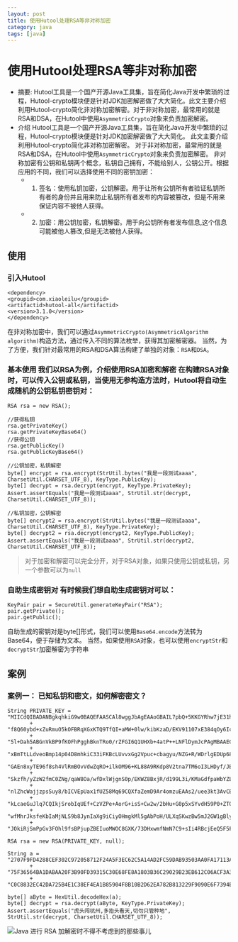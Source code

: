 ```yaml
---
layout: post
title: 使用Hutool处理RSA等非对称加密
category: java
tags: [java]
---
```

# 使用Hutool处理RSA等非对称加密
* 摘要: Hutool工具是一个国产开源Java工具集，旨在简化Java开发中繁琐的过程，Hutool-crypto模块便是针对JDK加密解密做了大大简化。此文主要介绍利用Hutool-crypto简化非对称加密解密。对于非对称加密，最常用的就是RSA和DSA，在Hutool中使用`AsymmetricCrypto`对象来负责加密解密。
* 介绍 Hutool工具是一个国产开源Java工具集，旨在简化Java开发中繁琐的过程，Hutool-crypto模块便是针对JDK加密解密做了大大简化。 此文主要介绍利用Hutool-crypto简化非对称加密解密。 对于非对称加密，最常用的就是RSA和DSA，在Hutool中使用`AsymmetricCrypto`对象来负责加密解密。 非对称加密有公钥和私钥两个概念，私钥自己拥有，不能给别人，公钥公开。根据应用的不同，我们可以选择使用不同的密钥加密： 
    * 1. 签名：使用私钥加密，公钥解密。用于让所有公钥所有者验证私钥所有者的身份并且用来防止私钥所有者发布的内容被篡改，但是不用来保证内容不被他人获得。 
    * 2. 加密：用公钥加密，私钥解密。用于向公钥所有者发布信息,这个信息可能被他人篡改,但是无法被他人获得。 
## 使用 
### 引入Hutool 
``` 
<dependency>
<groupid>com.xiaoleilu</groupid>
<artifactid>hutool-all</artifactid> 
<version>3.1.0</version>
</dependency>
```
在非对称加密中，我们可以通过`AsymmetricCrypto(AsymmetricAlgorithm algorithm)`构造方法，通过传入不同的算法枚举，获得其加密解密器。 当然，为了方便，我们针对最常用的RSA和DSA算法构建了单独的对象：`RSA`和`DSA`。
### 基本使用 我们以RSA为例，介绍使用RSA加密和解密 在构建RSA对象时，可以传入公钥或私钥，当使用无参构造方法时，Hutool将自动生成随机的公钥私钥密钥对： 
``` 
RSA rsa = new RSA();

//获得私钥
rsa.getPrivateKey()
rsa.getPrivateKeyBase64()
//获得公钥
rsa.getPublicKey()
rsa.getPublicKeyBase64()

//公钥加密，私钥解密
byte[] encrypt = rsa.encrypt(StrUtil.bytes("我是一段测试aaaa", CharsetUtil.CHARSET_UTF_8), KeyType.PublicKey);
byte[] decrypt = rsa.decrypt(encrypt, KeyType.PrivateKey);
Assert.assertEquals("我是一段测试aaaa", StrUtil.str(decrypt, CharsetUtil.CHARSET_UTF_8));

//私钥加密，公钥解密
byte[] encrypt2 = rsa.encrypt(StrUtil.bytes("我是一段测试aaaa", CharsetUtil.CHARSET_UTF_8), KeyType.PrivateKey);
byte[] decrypt2 = rsa.decrypt(encrypt2, KeyType.PublicKey);
Assert.assertEquals("我是一段测试aaaa", StrUtil.str(decrypt2, CharsetUtil.CHARSET_UTF_8));
``` 
> 对于加密和解密可以完全分开，对于RSA对象，如果只使用公钥或私钥，另一个参数可以为`null` 
### 自助生成密钥对 有时候我们想自助生成密钥对可以：
 ``` 
KeyPair pair = SecureUtil.generateKeyPair("RSA");
pair.getPrivate();
pair.getPublic();
``` 
自助生成的密钥对是byte[]形式，我们可以使用`Base64.encode`方法转为Base64，便于存储为文本。 当然，如果使用`RSA`对象，也可以使用`encryptStr`和`decryptStr`加密解密为字符串 
## 案例 
### 案例一： 已知私钥和密文，如何解密密文？
 ``` 
String PRIVATE_KEY = "MIICdQIBADANBgkqhkiG9w0BAQEFAASCAl8wggJbAgEAAoGBAIL7pbQ+5KKGYRhw7jE31hmA"
		+ "f8Q60ybd+xZuRmuO5kOFBRqXGxKTQ9TfQI+aMW+0lw/kibKzaD/EKV91107xE384qOy6IcuBfaR5lv39OcoqNZ"
		+ "5l+Dah5ABGnVkBP9fKOFhPgghBknTRo0/rZFGI6Q1UHXb+4atP++LNFlDymJcPAgMBAAECgYBammGb1alndta"
		+ "xBmTtLLdveoBmp14p04D8mhkiC33iFKBcLUvvxGg2Vpuc+cbagyu/NZG+R/WDrlgEDUp6861M5BeFN0L9O4hz"
		+ "GAEn8xyTE96f8sh4VlRmBOvVdwZqRO+ilkOM96+KL88A9RKdp8V2tna7TM6oI3LHDyf/JBoXaQJBAMcVN7fKlYP"
		+ "Skzfh/yZzW2fmC0ZNg/qaW8Oa/wfDxlWjgnS0p/EKWZ8BxjR/d199L3i/KMaGdfpaWbYZLvYENqUCQQCobjsuCW"
		+ "nlZhcWajjzpsSuy8/bICVEpUax1fUZ58Mq69CQXfaZemD9Ar4omzuEAAs2/uee3kt3AvCBaeq05NyjAkBme8SwB0iK"
		+ "kLcaeGuJlq7CQIkjSrobIqUEf+CzVZPe+AorG+isS+Cw2w/2bHu+G0p5xSYvdH59P0+ZT0N+f9LFAkA6v3Ae56OrI"
		+ "wfMhrJksfeKbIaMjNLS9b8JynIaXg9iCiyOHmgkMl5gAbPoH/ULXqSKwzBw5mJ2GW1gBlyaSfV3AkA/RJC+adIjsRGg"
		+ "JOkiRjSmPpGv3FOhl9fsBPjupZBEIuoMWOC8GXK/73DHxwmfNmN7C9+sIi4RBcjEeQ5F5FHZ";

RSA rsa = new RSA(PRIVATE_KEY, null);

String a = "2707F9FD4288CEF302C972058712F24A5F3EC62C5A14AD2FC59DAB93503AA0FA17113A020EE4EA35EB53F"
		+ "75F36564BA1DABAA20F3B90FD39315C30E68FE8A1803B36C29029B23EB612C06ACF3A34BE815074F5EB5AA3A"
		+ "C0C8832EC42DA725B4E1C38EF4EA1B85904F8B10B2D62EA782B813229F9090E6F7394E42E6F44494BB8";

byte[] aByte = HexUtil.decodeHex(a);
byte[] decrypt = rsa.decrypt(aByte, KeyType.PrivateKey);
Assert.assertEquals("虎头闯杭州,多抬头看天,切勿只管种地", StrUtil.str(decrypt, CharsetUtil.CHARSET_UTF_8));
 ```
![Java 进行 RSA 加解密时不得不考虑到的那些事儿](http://blog.csdn.net/defonds/article/details/16832081)
